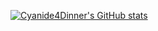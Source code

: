 [![Cyanide4Dinner's GitHub stats](https://github-readme-stats.vercel.app/api?username=Cyanide4Dinner&count_private=true&show_icons=true&theme=dracula&hide_rank=true&hide=stars,contribs)](https://github.com/Cyanide4Dinner)
